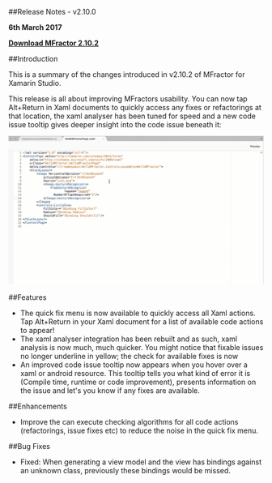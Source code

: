 
##Release Notes - v2.10.0

**6th March 2017**

**[Download MFractor 2.10.2](http://addins.mfractor.com/releases/2.10.02/MFractor.MFractor_2.10.02.mpack)**

##Introduction

This is a summary of the changes introduced in v2.10.2 of MFractor for Xamarin Studio.

This release is all about improving MFractors usability. You can now tap Alt+Return in Xaml documents to quickly access any fixes or refactorings at that location, the xaml analyser has been tuned for speed and a new code issue tooltip gives deeper insight into the code issue beneath it:

![Accessing code actions using the quick fix menu](/img/releases/v2-10/code-issue-tooltips.gif)

##Features

   - The quick fix menu is now available to quickly access all Xaml actions. Tap Alt+Return in your Xaml document for a list of available code actions to appear!
   - The xaml analyser integration has been rebuilt and as such, xaml analysis is now much, much quicker. You might notice that fixable issues no longer underline in yellow; the check for available fixes is now
   - An improved code issue tooltip now appears when you hover over a xaml or android resource. This tooltip tells you what kind of error it is (Compile time, runtime or code improvement), presents information on the issue and let's you know if any fixes are available.

##Enhancements

 - Improve the can execute checking algorithms for all code actions (refactorings, issue fixes etc) to reduce the noise in the quick fix menu.

##Bug Fixes

 - Fixed: When generating a view model and the view has bindings against an unknown class, previously these bindings would be missed.
